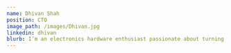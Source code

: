 ```yaml
---
name: Dhivan Shah
position: CTO
image_path: /images/Dhivan.jpg
linkedin: dhivan
blurb: I’m an electronics hardware enthusiast passionate about turning ideas into reality. With extensive experience in hardware prototyping, 3D printing, and electronics manufacturing, I love helping companies bring their electronic products to life—whether it's designing custom PCBs, integrating embedded systems, or solving complex hardware challenges.Over the years, I’ve worked on a variety of exciting projects, from cutting-edge consumer electronics to robust industrial applications. My expertise spans PCB design, firmware development, sensor integration, and streamlining manufacturing processes. I thrive on tackling tough problems and finding innovative solutions that make products better, faster, and smarter.
---
```

